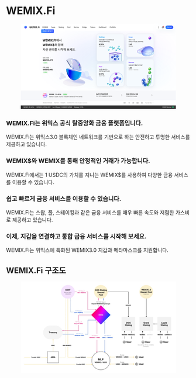 # WEMIX.Fi

<figure><img src=".gitbook/assets/wemixfi_home_1.png" alt=""><figcaption></figcaption></figure>

### WEMIX.Fi는 위믹스 공식 탈중앙화 금융 플랫폼입니다.

WEMIX.Fi는 위믹스3.0 블록체인 네트워크를 기반으로 하는 안전하고 투명한 서비스를 제공하고 있습니다.

### WEMIX$와 WEMIX를 통해 안정적인 거래가 가능합니다.

WEMIX.Fi에서는 1 USDC의 가치를 지니는 WEMIX$를 사용하여 다양한 금융 서비스를 이용할 수 있습니다.

### 쉽고 빠르게 금융 서비스를 이용할 수 있습니다.

WEMIX.Fi는 스왑, 풀, 스테이킹과 같은 금융 서비스를 매우 빠른 속도와 저렴한 가스비로 제공하고 있습니다.

### 이제, 지갑을 연결하고 통합 금융 서비스를 시작해 보세요.

WEMIX.Fi는 위믹스에 특화된 WEMIX3.0 지갑과 메타마스크를 지원합니다.

## WEMIX.Fi 구조도

<figure><img src=".gitbook/assets/photo_2022-11-03 10.49.40.jpeg" alt=""><figcaption></figcaption></figure>
